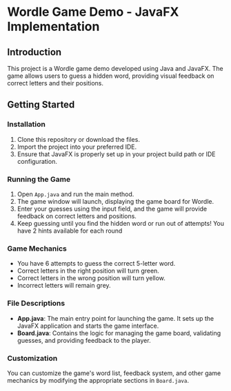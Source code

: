# Wordle Game Demo - JavaFX Implementation

## Introduction

This project is a Wordle game demo developed using Java and JavaFX. The game allows users to guess a hidden word, providing visual feedback on correct letters and their positions.

## Getting Started

### Installation
1. Clone this repository or download the files.
2. Import the project into your preferred IDE.
3. Ensure that JavaFX is properly set up in your project build path or IDE configuration.

### Running the Game
1. Open `App.java` and run the main method.
2. The game window will launch, displaying the game board for Wordle.
3. Enter your guesses using the input field, and the game will provide feedback on correct letters and positions.
4. Keep guessing until you find the hidden word or run out of attempts! You have 2 hints available for each round

### Game Mechanics
- You have 6 attempts to guess the correct 5-letter word.
- Correct letters in the right position will turn green.
- Correct letters in the wrong position will turn yellow.
- Incorrect letters will remain grey.

### File Descriptions
- **App.java**: The main entry point for launching the game. It sets up the JavaFX application and starts the game interface.
- **Board.java**: Contains the logic for managing the game board, validating guesses, and providing feedback to the player.

### Customization
You can customize the game's word list, feedback system, and other game mechanics by modifying the appropriate sections in `Board.java`.
